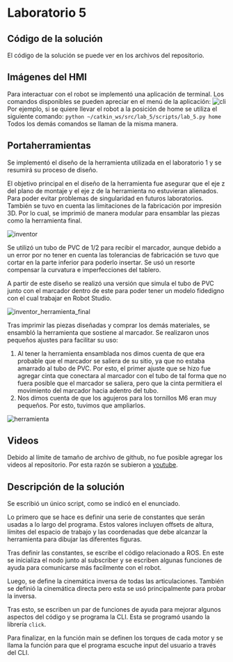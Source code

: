 # Laboratorio 5
## Código de la solución
El código de la solución se puede ver en los archivos del repositorio.
## Imágenes del HMI
Para interactuar con el robot se implementó una aplicación de terminal. Los comandos disponibles se pueden apreciar en el menú de la aplicación:
![cli](https://hackmd.io/_uploads/H1YC-kOU3.png)
Por ejemplo, si se quiere llevar el robot a la posición de home se utiliza el siguiente comando:
`python ~/catkin_ws/src/lab_5/scripts/lab_5.py home`
Todos los demás comandos se llaman de la misma manera.

## Portaherramientas
Se implementó el diseño de la herramienta utilizada en el laboratorio 1 y se resumirá su proceso de diseño.

El objetivo principal en el diseño de la herramienta fue asegurar que el eje z del plano de montaje y el eje z de la herramienta no estuvieran alienados. Para poder evitar problemas de singularidad en futuros laboratorios. También se tuvo en cuenta las limitaciones de la fabricación por impresión 3D. Por lo cual, se imprimió de manera modular para ensamblar las piezas como la herramienta final.

![inventor](https://i.imgur.com/RCDXKkv.png)


Se utilizó un tubo de PVC de 1/2 para recibir el marcador, aunque debido a un error por no tener en cuenta las tolerancias de fabricación se tuvo que cortar en la parte inferior para poderlo insertar. Se usó un resorte compensar la curvatura e imperfecciones del tablero.

A partir de este diseño se realizó una versión que simula el tubo de PVC junto con el marcador dentro de este para poder tener un modelo fidedigno con el cual trabajar en Robot Studio.

![inventor_herramienta_final](https://i.imgur.com/SFDi1mr.png)



Tras imprimir las piezas diseñadas y comprar los demás materiales, se ensambló la herramienta que sostiene al marcador. Se realizaron unos pequeños ajustes para facilitar su uso:

1. Al tener la herramienta ensamblada nos dimos cuenta de que era probable que el marcador se saliera de su sitio, ya que no estaba amarrado al tubo de PVC. Por esto, el primer ajuste que se hizo fue agregar cinta que conectara al marcador con el tubo de tal forma que no fuera posible que el marcador se saliera, pero que la cinta permitiera el movimiento del marcador hacia adentro del tubo.
2. Nos dimos cuenta de que los agujeros para los tornillos M6 eran muy pequeños. Por esto, tuvimos que ampliarlos. 

![herramienta](https://i.imgur.com/ISQIKxP.png)

## Videos
Debido al límite de tamaño de archivo de github, no fue posible agregar los videos al repositorio. Por esta razón se subieron a [youtube]().
## Descripción de la solución
Se escribió un único script, como se indicó en el enunciado.

Lo primero que se hace es definir una serie de constantes que serán usadas a lo largo del programa. Estos valores incluyen offsets de altura, límites del espacio de trabajo y las coordenadas que debe alcanzar la herramienta para dibujar las diferentes figuras.

Tras definir las constantes, se escribe el código relacionado a ROS. En este se inicializa el nodo junto al subscriber y se escriben algunas funciones de ayuda para comunicarse más facilmente con el robot.

Luego, se define la cinemática inversa de todas las articulaciones. También se definió la cinemática directa pero esta se usó principalmente para probar la inversa.

Tras esto, se escriben un par de funciones de ayuda para mejorar algunos aspectos del código y se programa la CLI. Esta se programó usando la librería `click`.

Para finalizar, en la función main se definen los torques de cada motor y se llama la función para que el programa escuche input del usuario a través del CLI.
